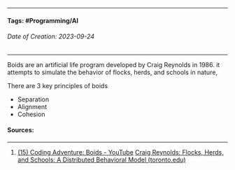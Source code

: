 __________________________________________________________________________
#### **Tags:** #Programming/AI 
###### *Date of Creation: 2023-09-24*
__________________________________________________________________________

Boids are an artificial life program developed by Craig Reynolds in 1986. it attempts to simulate the behavior of flocks, herds, and schools in nature, 

There are 3 key principles of boids
- Separation
- Alignment
- Cohesion
#### Sources:
__________________________________________________________________________
1. [(15) Coding Adventure: Boids - YouTube](https://www.youtube.com/watch?v=bqtqltqcQhw&ab_channel=SebastianLague)
[Craig Reynolds: Flocks, Herds, and Schools: A Distributed Behavioral Model (toronto.edu)](https://www.cs.toronto.edu/~dt/siggraph97-course/cwr87/)